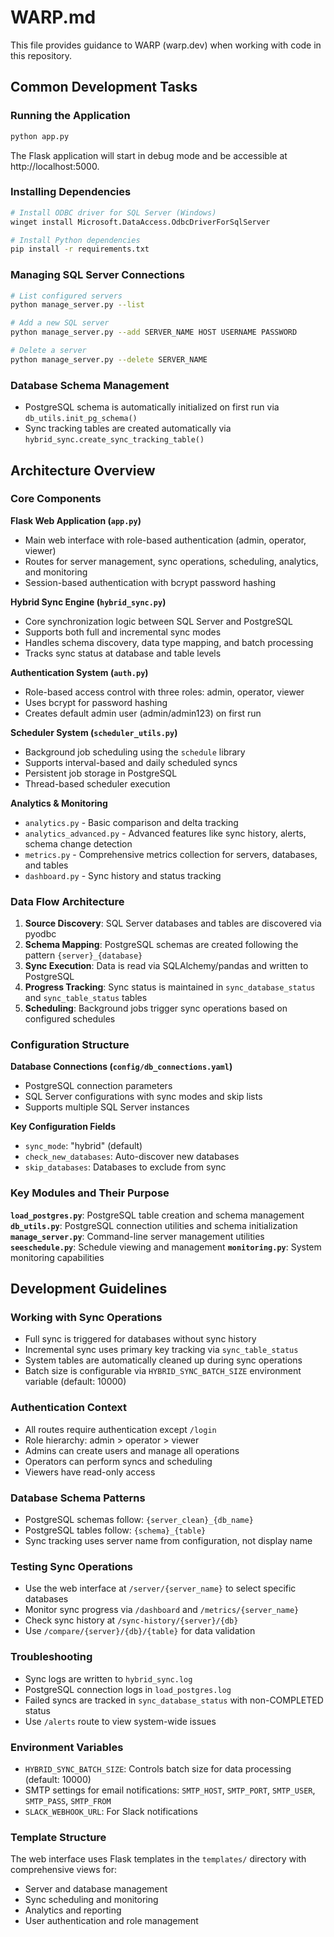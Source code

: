 # WARP.md

This file provides guidance to WARP (warp.dev) when working with code in this repository.

## Common Development Tasks

### Running the Application
```bash
python app.py
```
The Flask application will start in debug mode and be accessible at http://localhost:5000.

### Installing Dependencies
```bash
# Install ODBC driver for SQL Server (Windows)
winget install Microsoft.DataAccess.OdbcDriverForSqlServer

# Install Python dependencies
pip install -r requirements.txt
```

### Managing SQL Server Connections
```bash
# List configured servers
python manage_server.py --list

# Add a new SQL server
python manage_server.py --add SERVER_NAME HOST USERNAME PASSWORD

# Delete a server
python manage_server.py --delete SERVER_NAME
```

### Database Schema Management
- PostgreSQL schema is automatically initialized on first run via `db_utils.init_pg_schema()`
- Sync tracking tables are created automatically via `hybrid_sync.create_sync_tracking_table()`

## Architecture Overview

### Core Components

**Flask Web Application (`app.py`)**
- Main web interface with role-based authentication (admin, operator, viewer)
- Routes for server management, sync operations, scheduling, analytics, and monitoring
- Session-based authentication with bcrypt password hashing

**Hybrid Sync Engine (`hybrid_sync.py`)**
- Core synchronization logic between SQL Server and PostgreSQL
- Supports both full and incremental sync modes
- Handles schema discovery, data type mapping, and batch processing
- Tracks sync status at database and table levels

**Authentication System (`auth.py`)**
- Role-based access control with three roles: admin, operator, viewer
- Uses bcrypt for password hashing
- Creates default admin user (admin/admin123) on first run

**Scheduler System (`scheduler_utils.py`)**
- Background job scheduling using the `schedule` library
- Supports interval-based and daily scheduled syncs
- Persistent job storage in PostgreSQL
- Thread-based scheduler execution

**Analytics & Monitoring**
- `analytics.py` - Basic comparison and delta tracking
- `analytics_advanced.py` - Advanced features like sync history, alerts, schema change detection
- `metrics.py` - Comprehensive metrics collection for servers, databases, and tables
- `dashboard.py` - Sync history and status tracking

### Data Flow Architecture

1. **Source Discovery**: SQL Server databases and tables are discovered via pyodbc
2. **Schema Mapping**: PostgreSQL schemas are created following the pattern `{server}_{database}`
3. **Sync Execution**: Data is read via SQLAlchemy/pandas and written to PostgreSQL
4. **Progress Tracking**: Sync status is maintained in `sync_database_status` and `sync_table_status` tables
5. **Scheduling**: Background jobs trigger sync operations based on configured schedules

### Configuration Structure

**Database Connections (`config/db_connections.yaml`)**
- PostgreSQL connection parameters
- SQL Server configurations with sync modes and skip lists
- Supports multiple SQL Server instances

**Key Configuration Fields**
- `sync_mode`: "hybrid" (default)
- `check_new_databases`: Auto-discover new databases
- `skip_databases`: Databases to exclude from sync

### Key Modules and Their Purpose

**`load_postgres.py`**: PostgreSQL table creation and schema management
**`db_utils.py`**: PostgreSQL connection utilities and schema initialization
**`manage_server.py`**: Command-line server management utilities
**`seeschedule.py`**: Schedule viewing and management
**`monitoring.py`**: System monitoring capabilities

## Development Guidelines

### Working with Sync Operations
- Full sync is triggered for databases without sync history
- Incremental sync uses primary key tracking via `sync_table_status`
- System tables are automatically cleaned up during sync operations
- Batch size is configurable via `HYBRID_SYNC_BATCH_SIZE` environment variable (default: 10000)

### Authentication Context
- All routes require authentication except `/login`
- Role hierarchy: admin > operator > viewer
- Admins can create users and manage all operations
- Operators can perform syncs and scheduling
- Viewers have read-only access

### Database Schema Patterns
- PostgreSQL schemas follow: `{server_clean}_{db_name}`
- PostgreSQL tables follow: `{schema}_{table}`
- Sync tracking uses server name from configuration, not display name

### Testing Sync Operations
- Use the web interface at `/server/{server_name}` to select specific databases
- Monitor sync progress via `/dashboard` and `/metrics/{server_name}`
- Check sync history at `/sync-history/{server}/{db}`
- Use `/compare/{server}/{db}/{table}` for data validation

### Troubleshooting
- Sync logs are written to `hybrid_sync.log`
- PostgreSQL connection logs in `load_postgres.log`
- Failed syncs are tracked in `sync_database_status` with non-COMPLETED status
- Use `/alerts` route to view system-wide issues

### Environment Variables
- `HYBRID_SYNC_BATCH_SIZE`: Controls batch size for data processing (default: 10000)
- SMTP settings for email notifications: `SMTP_HOST`, `SMTP_PORT`, `SMTP_USER`, `SMTP_PASS`, `SMTP_FROM`
- `SLACK_WEBHOOK_URL`: For Slack notifications

### Template Structure
The web interface uses Flask templates in the `templates/` directory with comprehensive views for:
- Server and database management
- Sync scheduling and monitoring  
- Analytics and reporting
- User authentication and role management